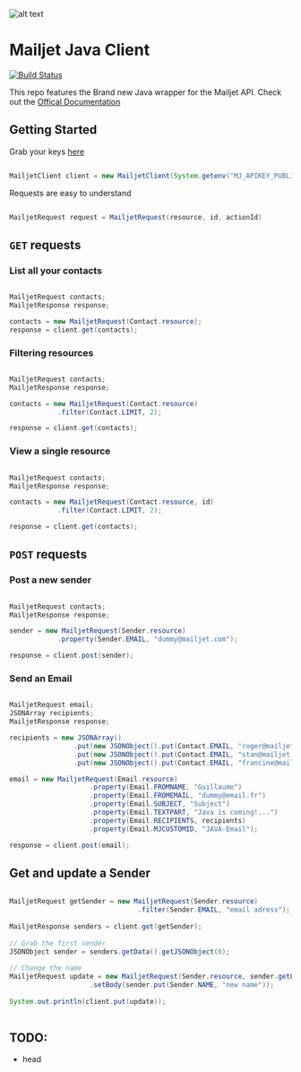 
[api_credential]: https://app.mailjet.com/account/api_keys
[doc]: http://dev.mailjet.com/guides/?java#

![alt text](http://cdn.appstorm.net/web.appstorm.net/files/2012/02/mailjet_logo_200x200.png "Mailjet")

# Mailjet Java Client


[![Build Status](https://travis-ci.org/mailjet/mailjet-apiv3-java.svg?branch=master)](https://travis-ci.org/mailjet/mailjet-apiv3-java)


This repo features the Brand new Java wrapper for the Mailjet API. Check out the [Offical Documentation][doc]

## Getting Started

Grab your keys [here][api_credential]

``` java

MailjetClient client = new MailjetClient(System.getenv("MJ_APIKEY_PUBLIC"), System.getenv("MJ_APIKEY_PRIVATE"));

```

Requests are easy to understand
``` java

MailjetRequest request = MailjetRequest(resource, id, actionId)

```

## `GET` requests

### List all your contacts
``` java

MailjetRequest contacts;
MailjetResponse response;

contacts = new MailjetRequest(Contact.resource);
response = client.get(contacts);

```

### Filtering resources
``` java

MailjetRequest contacts;
MailjetResponse response;

contacts = new MailjetRequest(Contact.resource)
            .filter(Contact.LIMIT, 2);

response = client.get(contacts);

```

### View a single resource
``` java

MailjetRequest contacts;
MailjetResponse response;

contacts = new MailjetRequest(Contact.resource, id)
            .filter(Contact.LIMIT, 2);

response = client.get(contacts);

```

## `POST` requests

### Post a new sender
``` java

MailjetRequest contacts;
MailjetResponse response;

sender = new MailjetRequest(Sender.resource)
            .property(Sender.EMAIL, "dummy@mailjet.com");

response = client.post(sender);

```

### Send an Email
``` java

MailjetRequest email;
JSONArray recipients;
MailjetResponse response;

recipients = new JSONArray()
                .put(new JSONObject().put(Contact.EMAIL, "roger@mailjet.com"))
                .put(new JSONObject().put(Contact.EMAIL, "stan@mailjet.com"))
                .put(new JSONObject().put(Contact.EMAIL, "francine@mailjet.com"));

email = new MailjetRequest(Email.resource)
                    .property(Email.FROMNAME, "Guillaume")
                    .property(Email.FROMEMAIL, "dummy@email.fr")
                    .property(Email.SUBJECT, "Subject")
                    .property(Email.TEXTPART, "Java is coming!...")
                    .property(Email.RECIPIENTS, recipients)
                    .property(Email.MJCUSTOMID, "JAVA-Email");

response = client.post(email);

```

## Get and update a Sender
``` java

MailjetRequest getSender = new MailjetRequest(Sender.resource)
                                .filter(Sender.EMAIL, "email adress");
        
MailjetResponse senders = client.get(getSender);
        
// Grab the first sender
JSONObject sender = senders.getData().getJSONObject(0);
        
// Change the name
MailjetRequest update = new MailjetRequest(Sender.resource, sender.getLong("ID"))
                    .setBody(sender.put(Sender.NAME, "new name"));
                    
System.out.println(client.put(update));
      
```

## TODO:
 
 - head
